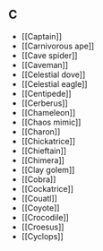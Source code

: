## C
- [[Captain]]
- [[Carnivorous ape]]
- [[Cave spider]]
- [[Caveman]]
- [[Celestial dove]]
- [[Celestial eagle]]
- [[Centipede]]
- [[Cerberus]]
- [[Chameleon]]
- [[Chaos mimic]]
- [[Charon]]
- [[Chickatrice]]
- [[Chieftain]]
- [[Chimera]]
- [[Clay golem]]
- [[Cobra]]
- [[Cockatrice]]
- [[Couatl]]
- [[Coyote]]
- [[Crocodile]]
- [[Croesus]]
- [[Cyclops]]
